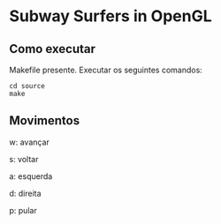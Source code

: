 # Subway Surfers in OpenGL

## Como executar

Makefile presente. Executar os seguintes comandos:

```
cd source
make
```

## Movimentos

w: avançar

s: voltar

a: esquerda

d: direita

p: pular
